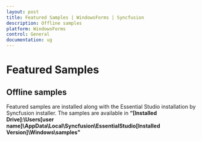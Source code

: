 ```yaml
---
layout: post
title: Featured Samples | WindowsForms | Syncfusion
description: Offline samples
platform: WindowsForms
control: General
documentation: ug
---
```


# Featured Samples

## Offline samples

Featured samples are installed along with the Essential Studio installation by Syncfusion installer. The samples are available in __“[Installed Drive]:\Users[user name]\AppData\Local\Syncfusion\EssentialStudio\[Installed Version]\Windows\samples"__

